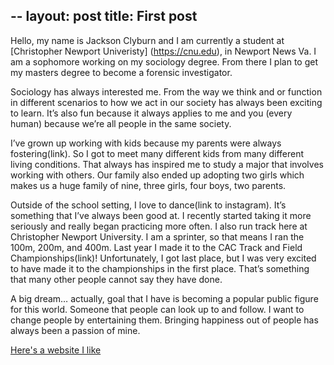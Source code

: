 --
layout: post
title: First post
---

Hello, my name is Jackson Clyburn and I am currently a student at [Christopher Newport Univeristy] (https://cnu.edu), in Newport News Va. I am a sophomore working on my sociology degree. From there I plan to get my masters degree to become a forensic investigator. 

Sociology has always interested me. From the way we think and or function in different scenarios to how we act in our society has always been exciting to learn. It’s also fun because it always applies to me and you (every human) because we’re all people in the same society.

I’ve grown up working with kids because my parents were always fostering(link). So I got to meet many different kids from many different living conditions. That always has inspired me to study a major that involves working with others. Our family also ended up adopting two girls which makes us a huge family of nine, three girls, four boys, two parents.

Outside of the school setting, I love to dance(link to instagram). It’s something that I’ve always been good at. I recently started taking it more seriously and really began practicing more often. I also run track here at Christopher Newport University. I am a sprinter, so that means I ran the 100m, 200m, and 400m. Last year I made it to the CAC Track and Field Championships(link)! Unfortunately, I got last place, but I was very excited to have made it to the championships in the first place. That’s something that many other people cannot say they have done. 

A big dream… actually, goal that I have is becoming a popular public figure for this world. Someone that people can look up to and follow. I want to change people by entertaining them. Bringing happiness out of people has always been a passion of mine.

[Here's a website I like](http://seriouseats.com)
